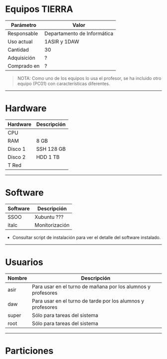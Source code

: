 
# Equipos TIERRA

| Parámetro | Valor |
| --------- | ----- |
| Responsable | Departamento de Informática |
| Uso actual  | 1ASIR y 1DAW |
| Cantidad    | 30 |
| Adquisición | ? |
| Comprado en | ? |

> NOTA: Como uno de los equipos lo usa el profesor, se ha incluido otro equipo (PC01) con características diferentes.
---

# Hardware

| Hardware | Descripción |
| -------- | -------------- |
| CPU      |
| RAM      | 8 GB |
| Disco 1  | SSH 128 GB |
| Disco 2  | HDD 1 TB |
| T Red    | |

---

# Software

| Software | Descripción |
| -------- | ----------- |
| SSOO     | Xubuntu ??? |
| italc    | Monitorización |

* Consultar script de instalación para ver el detalle del software instalado.

---

# Usuarios

| Nombre   | Descripción |
| -------- | ----------- |
| asir     | Para usar en el turno de mañana por los alumnos y profesores |
| daw      | Para usar en el turno de tarde por los alumnos y profesores |
| super    | Sólo para tareas del sistema |
| root     | Sólo para tareas del sistema |

---

# Particiones
